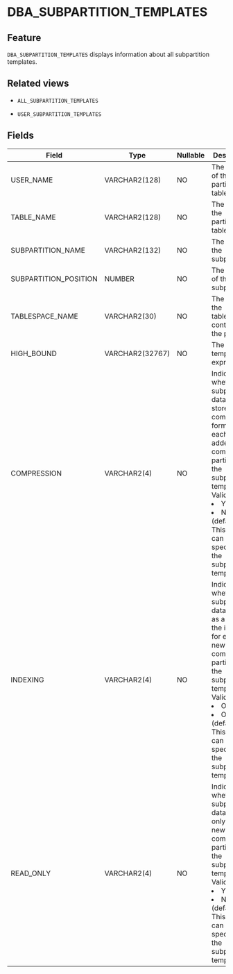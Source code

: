 DBA_SUBPARTITION_TEMPLATES
===============================================

Feature
-----------

`DBA_SUBPARTITION_TEMPLATES` displays information about all subpartition templates.

Related views
-------------

* `ALL_SUBPARTITION_TEMPLATES`

* `USER_SUBPARTITION_TEMPLATES`

Fields
-------------

| Field                 | Type            | Nullable | Description                                                                                                                                                                                                                                        |
|-----------------------|-----------------|----------|----------------------------------------------------------------------------------------------------------------------------------------------------------------------------------------------------------------------------------------------------|
| USER_NAME             | VARCHAR2(128)   | NO       | The owner of the partitioned table.                                                                                                                                                                                                                |
| TABLE_NAME            | VARCHAR2(128)   | NO       | The name of the partitioned table.                                                                                                                                                                                                                 |
| SUBPARTITION_NAME     | VARCHAR2(132)   | NO       | The name of the subpartition.                                                                                                                                                                                                                      |
| SUBPARTITION_POSITION | NUMBER          | NO       | The position of the subpartition.                                                                                                                                                                                                                  |
| TABLESPACE_NAME       | VARCHAR2(30)    | NO       | The name of the tablespace containing the partition.                                                                                                                                                                                               |
| HIGH_BOUND            | VARCHAR2(32767) | NO       | The partition template expression.                                                                                                                                                                                                                 |
| COMPRESSION           | VARCHAR2(4)     | NO       | Indicates whether the subpartition data is stored in compression format for each newly added composite partition in the subpartition template. Valid values:<li>YES<li>NO (default)<br>This value can be specified in the subpartition template.   |
| INDEXING              | VARCHAR2(4)     | NO       | Indicates whether the subpartition data is taken as a part of the indexes for each newly added composite partition in the subpartition template. Valid values:<li>ON<li>OFF (default)<br>This value can be specified in the subpartition template. |
| READ_ONLY             | VARCHAR2(4)     | NO       | Indicates whether the subpartition data is read only in each newly added composite partition in the subpartition template. Valid values:<li>YES<li>NO (default)<br>This value can be specified in the subpartition template.                       |
